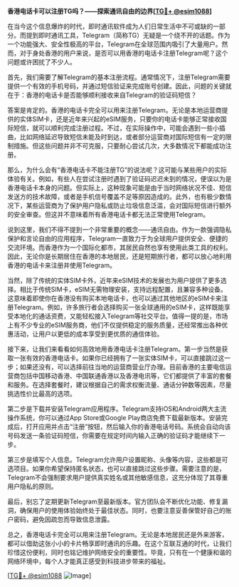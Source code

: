 **香港电话卡可以注册TG吗？——探索通讯自由的边界[[TG💪+ @esim1088](https://t.me/s/esim1088)]**

在当今这个信息爆炸的时代，即时通讯软件成为人们日常生活中不可或缺的一部分。而提到即时通讯工具，Telegram（简称TG）无疑是一个绕不开的话题。作为一个功能强大、安全性极高的平台，Telegram在全球范围内吸引了大量用户。然而，对于身处香港的用户来说，是否可以用香港的电话卡注册Telegram呢？这个问题或许困扰了不少人。

首先，我们需要了解Telegram的基本注册流程。通常情况下，注册Telegram需要提供一个有效的手机号码，并通过短信验证来完成账号创建。因此，问题的关键就在于：香港的电话卡是否能够顺利接收来自Telegram的验证码短信？

答案是肯定的。香港的电话卡完全可以用来注册Telegram。无论是本地运营商提供的实体SIM卡，还是近年来兴起的eSIM服务，只要你的电话卡能够正常接收国际短信，就可以顺利完成注册过程。不过，在实际操作中，可能会遇到一些小插曲，比如网络延迟导致短信未能及时到达，或者部分运营商对国际短信有一定的限制措施。但这些问题并非不可克服，只要耐心尝试几次，大多数情况下都能成功注册。

那么，为什么会有“香港电话卡不能注册TG”的说法呢？这可能与某些用户的实际体验有关。例如，有些人在尝试注册时遇到了验证码迟迟未到的情况，便误以为是香港电话卡本身的问题。但实际上，这种现象可能是由于当时网络状况不佳、短信发送方的技术故障，或者是手机信号覆盖不足等原因造成的。此外，也有极少数情况下，某些运营商为了保护用户隐私或防止垃圾信息泛滥，会对国际短信进行额外的安全审查。但这并不意味着所有香港电话卡都无法正常使用Telegram。

说到这里，我们不得不提到一个非常重要的概念——通讯自由。作为一款强调隐私保护和言论自由的应用程序，Telegram一直致力于为全球用户提供安全、便捷的交流环境。而香港作为一个国际化都市，其居民自然也享有使用此类工具的权利。因此，无论你是长期居住在香港的本地居民，还是短期旅行者，都可以放心地利用香港的电话卡来注册并使用Telegram。

当然，除了传统的实体SIM卡外，近年来eSIM技术的发展也为用户提供了更多选择。相比于传统SIM卡，eSIM无需物理安装，支持远程配置，且兼容多种设备。这意味着即使你在香港没有购买本地电话卡，也可以通过其他地区的eSIM卡来注册Telegram。例如，许多旅行者会选择购买一张全球通用的eSIM卡，这样既能享受本地化的通话资费，又能轻松接入Telegram等社交平台。值得一提的是，市场上有不少专业的eSIM服务商，他们不仅提供稳定的服务质量，还经常推出各种优惠活动，让用户以更低的成本享受到更优质的通信体验。

接下来，让我们来看看如何高效地用香港电话卡注册Telegram。第一步当然是获取一张有效的香港电话卡。如果你已经拥有了一张实体SIM卡，可以直接跳过这一步；如果还没有，可以选择前往当地的运营商营业厅办理。目前香港的主要电信运营商包括中国移动香港、中国联通香港以及香港电讯等，它们都提供了丰富的套餐和服务。在选择套餐时，建议根据自己的需求权衡流量、通话分钟数等因素，尽量挑选性价比最高的选项。

第二步是下载并安装Telegram应用程序。Telegram支持iOS和Android两大主流操作系统，你可以通过App Store或Google Play商店免费下载最新版本。安装完成后，打开应用并点击“注册”按钮，然后输入你的香港电话号码。系统会自动向该号码发送一条验证码短信，你需要在规定时间内输入正确的验证码才能继续下一步。

第三步是填写个人信息。Telegram允许用户设置昵称、头像等内容，这些都是可选项目。如果你希望保持匿名状态，也可以直接跳过这些步骤。需要注意的是，Telegram不会强制要求用户提供真实姓名或其他敏感信息，这充分体现了其尊重用户隐私的原则。

最后，别忘了定期更新Telegram至最新版本。官方团队会不断优化功能、修复漏洞，确保用户的使用体验始终处于最佳状态。同时，也要注意妥善保管好自己的账户密码，避免因疏忽而导致信息泄露。

总之，香港电话卡完全可以用来注册Telegram。无论是本地居民还是外来游客，都可以借助这张小小的卡片畅享即时通讯的乐趣。在这个互联互通的时代，让我们珍惜这份便利，同时也铭记维护网络安全的重要性。毕竟，只有在一个健康和谐的网络环境中，每个人才能真正感受到科技进步带来的福祉。

[[TG💪+ @esim1088](https://t.me/s/esim1088) ![Image](https://i.postimg.cc/4NQfJmqS/Snipaste-2025-05-13-00-14-12.png)]
